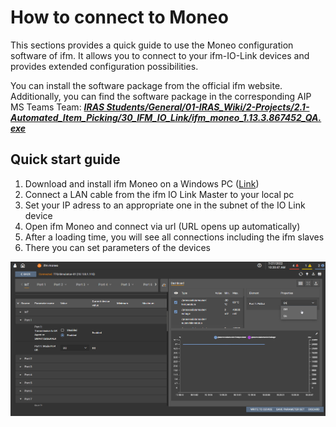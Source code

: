 # How to connect to Moneo

This sections provides a quick guide to use the Moneo configuration software of ifm. It allows you to connect to your ifm-IO-Link devices and provides extended configuration possibilities.

You can install the software package from the official ifm website. Additionally, you can find the software package in the corresponding AIP MS Teams Team:
[**_IRAS Students/General/01-IRAS_Wiki/2-Projects/2.1-Automated_Item_Picking/30_IFM_IO_Link/ifm_moneo_1.13.3.867452_QA.exe_**](https://hskarlsruhede.sharepoint.com/:u:/s/Robolab/EQd4lfL8PPBKkYSWUX7UL9QBiTW2VN1KNNEbkAkGhufHdg?e=c24aqB)

## Quick start guide

1. Download and install ifm Moneo on a Windows PC ([Link](https://www.ifm.com/de/de/shared/moneo))
2. Connect a LAN cable from the ifm IO Link Master to your local pc
3. Set your IP adress to an appropriate one in the subnet of the IO Link device
4. Open ifm Moneo and connect via url (URL opens up automatically)
5. After a loading time, you will see all connections including the ifm slaves
6. There you can set parameters of the devices

<img src="../images/ScreenShot_Moneo.png" width="1000"/>
